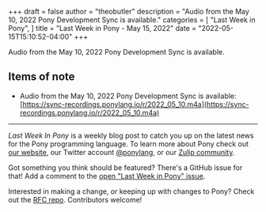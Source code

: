 +++
draft = false
author = "theobutler"
description = "Audio from the May 10, 2022 Pony Development Sync is available."
categories = [
    "Last Week in Pony",
]
title = "Last Week in Pony - May 15, 2022"
date = "2022-05-15T15:10:52-04:00"
+++

Audio from the May 10, 2022 Pony Development Sync is available.

<!--more-->

## Items of note

- Audio from the May 10, 2022 Pony Development Sync is available: [https://sync-recordings.ponylang.io/r/2022_05_10.m4a](https://sync-recordings.ponylang.io/r/2022_05_10.m4a)

---

_Last Week In Pony_ is a weekly blog post to catch you up on the latest news for the Pony programming language. To learn more about Pony check out [our website](https://ponylang.io), our Twitter account [@ponylang](https://twitter.com/ponylang), or our [Zulip community](https://ponylang.zulipchat.com).

Got something you think should be featured? There's a GitHub issue for that! Add a comment to the [open "Last Week in Pony" issue](https://github.com/ponylang/ponylang.github.io/issues?q=is%3Aissue+is%3Aopen+label%3Alast-week-in-pony).

Interested in making a change, or keeping up with changes to Pony? Check out the [RFC repo](https://github.com/ponylang/rfcs). Contributors welcome!
